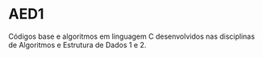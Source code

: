 # AED1

Códigos base e algoritmos em linguagem C desenvolvidos nas disciplinas de Algoritmos e Estrutura de Dados 1 e 2.
